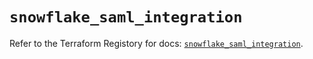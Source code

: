 # `snowflake_saml_integration`

Refer to the Terraform Registory for docs: [`snowflake_saml_integration`](https://registry.terraform.io/providers/snowflake-labs/snowflake/0.72.0/docs/resources/saml_integration).
